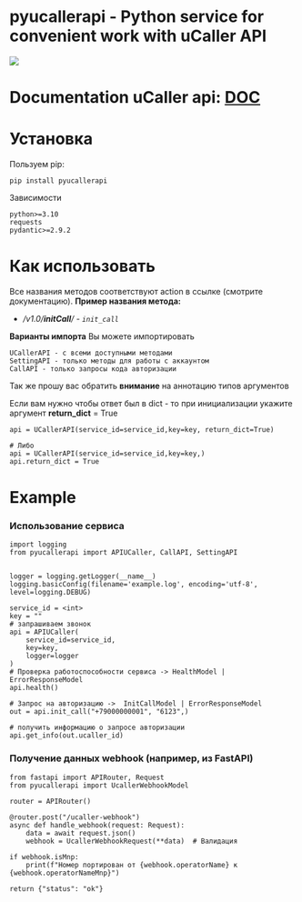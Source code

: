 # pyucallerapi - Python service for convenient work with uCaller API

![](https://www.python.org/static/img/python-logo.png) 

# Documentation uCaller api: [DOC](https://developer.ucaller.ru)

Установка
============

Пользуем pip:
    
```
pip install pyucallerapi
```

Зависимости
    
    python>=3.10
    requests
    pydantic>=2.9.2

    
Как использовать
============
Все названия методов соответствуют action в ссылке (смотрите документацию).
**Пример названия метода:** 

- _/v1.0/**initCall**/ - `init_сall`_

**Варианты импорта**
Вы можете импортировать

    UCallerAPI - с всеми доступными методами 
    SettingAPI - только методы для работы с аккаунтом
    CallAPI - только запросы кода авторизации

Так же прошу вас обратить **внимание** на аннотацию типов аргументов 

Если вам нужно чтобы ответ был в dict - то при инициализации укажите аргумент **return_dict** = True
    
    api = UCallerAPI(service_id=service_id,key=key, return_dict=True)

    # Либо
    api = UCallerAPI(service_id=service_id,key=key,)
    api.return_dict = True

# Example

### Использование сервиса 

    import logging
    from pyucallerapi import APIUCaller, CallAPI, SettingAPI
    

    logger = logging.getLogger(__name__)
    logging.basicConfig(filename='example.log', encoding='utf-8', level=logging.DEBUG)

    service_id = <int>
    key = ""
    # запрашиваем звонок 
    api = APIUCaller(
        service_id=service_id,
        key=key,
        logger=logger
    )
    # Проверка работоспособности сервиса -> HealthModel | ErrorResponseModel
    api.health()

    # Запрос на авторизацию ->  InitCallModel | ErrorResponseModel
    out = api.init_call("+79000000001", "6123",) 
    
    # получить информацию о запросе авторизации 
    api.get_info(out.ucaller_id)



    
### Получение данных webhook (например, из FastAPI)
    from fastapi import APIRouter, Request
    from pyucallerapi import UcallerWebhookModel   

    router = APIRouter()
    
    @router.post("/ucaller-webhook")
    async def handle_webhook(request: Request):
        data = await request.json()
        webhook = UcallerWebhookRequest(**data)  # Валидация
        
    if webhook.isMnp:
        print(f"Номер портирован от {webhook.operatorName} к {webhook.operatorNameMnp}")
    
    return {"status": "ok"}

